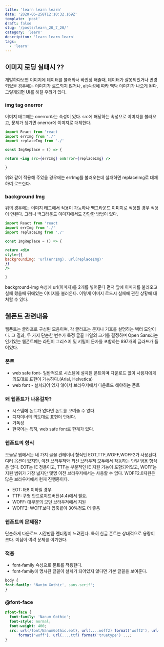 ```yaml
---
title: 'learn learn learn'
date: '2020-06-258T12:10:32.169Z'
template: 'post'
draft: false
slug: '/posts/learn_20_7_20/'
category: 'learn'
description: 'learn learn learn'
tags:
  - 'learn'
---
```


## 이미지 로딩 실패시 ??

개발하다보면 이미지에 데이터를 불러와서 바인딩 해줄때, 데이터가 잘못되었거나 변경되었을 경우에는 이미지가 로드되지 않거나, alt속성에 따라 엑박 이미지가 나오게 된다. 그렇게되면 UI를 해칠 우려가 있다.

### img tag onerror

이미지 태그에는 onerror라는 속성이 있다. src에 해당하는 속성으로 이미지를 불러오고, 문제가 생기면 onerror에 이미지로 대체한다.

```jsx
import React from 'react
import errImg from './'
import replaceImg from './'

const ImgReplace = () => {

return <img src={errImg} onError={replaceImg} />

}
```

위와 같이 적용해 주었을 경우에는 errImg를 불러오는데 실패하면 replaceImg로 대체하여 로드한다.

### background Img

위의 경우에는 이미지 태그에서 적용이 가능하나 백그라운드 이미지로 적용할 경우 적용이 안된다. 그러나 백그라운드 이미지에서도 간단한 방법이 있다.

```jsx
import React from 'react
import errImg from './'
import replaceImg from './'

const ImgReplace = () => {

return <div
style={{
backgroundImg: 'url(errImg), url(replaceImg)'
}}
/>

}
```

background-img 속성에 url(이미지)를 2개를 넣어준다 먼저 앞에 이미지를 불러오고 실패 했을때 뒤에있는 이미지를 불러온다. 이렇게 이미지 로드시 실패에 관한 상황에 대처할 수 있다.

## 웹폰트 관련내용

웹폰트는 글라프로 구성된 모음이며, 각 글라프는 문자나 기호를 설명하는 벡터 모양이다. 그 결과, 두 가지 단순한 변수가 특정 글꼴 파일의 크기를 결정하며 Open Sans라는 인기있는 웹폰트에는 라틴어 그리스어 및 키릴어 문자를 포함하는 897개의 글라프가 들어있다.

### 폰트

- web safe font- 일반적으로 시스템에 설치된 폰트이며 다운로드 없이 사용자에게 의도대로 표현이 가능하다.(Arial, Helvetica)
- web font - 설치되어 있지 않아서 브라우저에서 다운로드 해야하는 폰트

### 왜 웹폰트가 나온걸까?

- 시스템에 폰트가 없다면 폰트를 보여줄 수 없다.
- 디자이너의 의도대로 표현이 안된다.
- 가독성
- 한국어는 특히, web safe font로 한계가 있다.

### 웹폰트의 형식

오늘날 웹에서는 네 가지 글꼴 컨테이너 형식인 EOT,TTF,WOFF,WOFF2가 사용된다. 여러 옵션이 있지만, 이전
브라우저와 최신 브라우저 모두에서 작동하는 단일 범용 형식은 없다. EOT는 IE 전용이고, TTF는 부분적인 IE
지원 기능이 포함되어있고, WOFF는 지원 범위가 가장 넓지만 몇명 이전 브라우저에서는 사용할 수 없다.
WOFF2.0지원은 많은 브라우저에서 현재 진행중이다.

- EOT: IE8 이하일 경우
- TTF: 구형 안드로이드버전(4.4)에서 필요.
- WOFF: 대부분의 모던 브라우저에서 지원
- WOFF2: WOFF보다 압축률이 30%정도 더 좋음

### 웹폰트의 문제점?

단순하게 다운로드 시간만큼 렌더링이 느려진다. 특히 한글 폰트는 상대적으로 용량이 크다. 이점이 여려 문제를 야기한다.

### 적용

- font-family 속성으로 폰트를 적용한다.
- font-family에 명시된 글꼴이 설치가 되어있지 않다면 기본 글꼴을 보여준다.

```css
body {
font-family: 'Nanim Gothic', sans-serif";
}
```

### @font-face

```css
@font-face {
  font-family: 'Nanum Gothic';
  font-style: normal;
  font-weight: 400;
  src: url(/font/NanumGothic.eot), url(....woff2) format('woff2'), url(....woff)
      format('woff'), url(....ttf) format('truetype') ...;
}
```

